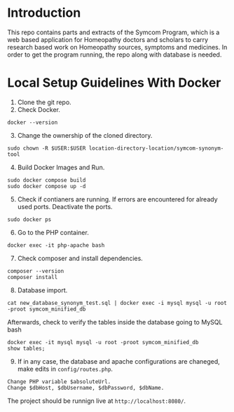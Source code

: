 # Introduction
This repo contains parts and extracts of the Symcom Program, which is a web based application for Homeopathy doctors and scholars to carry research based work on Homeopathy sources, symptoms and medicines.
In order to get the program running, the repo along with database is needed. 

# Local Setup Guidelines With Docker
1. Clone the git repo.
2. Check Docker.
```
docker --version
```
3. Change the ownership of the cloned directory.
```
sudo chown -R $USER:$USER location-directory-location/symcom-synonym-tool
```
4. Build Docker Images and Run.
```
sudo docker compose build
sudo docker compose up -d
```
5. Check if contianers are running. If errors are encountered for already used ports. Deactivate the ports.
```
sudo docker ps
```
6. Go to the PHP container.
```
docker exec -it php-apache bash
```
7. Check composer and install dependencies.
```
composer --version 
composer install
```
8. Database import.
```
cat new_database_synonym_test.sql | docker exec -i mysql mysql -u root -proot symcom_minified_db
```

Afterwards, check to verify the tables inside the database going to MySQL bash
```
docker exec -it mysql mysql -u root -proot symcom_minified_db
show tables;
```

9. If in any case, the database and apache configurations are chaneged, make edits in `config/routes.php`.
```
Change PHP variable $absoluteUrl.
Change $dbHost, $dbUsername, $dbPassword, $dbName.
```

The project should be runnign live at `http://localhost:8080/`.







